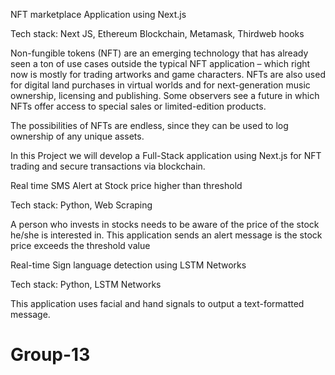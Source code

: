 NFT marketplace Application using Next.js 

Tech stack: Next JS, Ethereum Blockchain, Metamask, Thirdweb hooks

Non-fungible tokens (NFT) are an emerging technology that has already seen a ton of use cases outside the typical NFT application – which right now is mostly for trading artworks and game characters.
NFTs are also used for digital land purchases in virtual worlds and for next-generation music ownership, licensing and publishing. Some observers see a future in which NFTs offer access to special sales or limited-edition products. 

The possibilities of NFTs are endless, since they can be used to log ownership of any unique assets.

In this Project we will develop a Full-Stack application using Next.js for NFT trading and secure transactions via blockchain.


Real time SMS Alert at Stock price higher than threshold

Tech stack: Python, Web Scraping

A person who invests in stocks needs to be aware of the price of the stock he/she is interested in.
This application sends an alert message is the stock price exceeds the threshold value

Real-time Sign language detection using LSTM Networks

Tech stack: Python, LSTM Networks

This application uses facial and hand signals to output a text-formatted message.

# Group-13
